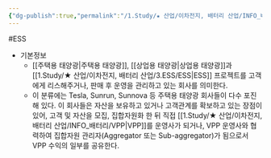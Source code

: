 ```yaml
---
{"dg-publish":true,"permalink":"/1.Study/★ 산업/이차전지, 배터리 산업/INFO_배터리/소규모 발전자산을 개발 또는 보유하는 회사/","created":"2024-11-20T21:02:27.687+09:00","updated":"2025-06-03T20:07:21.514+09:00"}
---
```


#ESS


- 기본정보
	- [[주택용 태양광\|주택용 태양광]], [[상업용 태양광\|상업용 태양광]]과 [[1.Study/★ 산업/이차전지, 배터리 산업/3.ESS/ESS\|ESS]] 프로젝트를 고객에게 리스해주거나, 판매 후 운영을 관리하고 있는 회사를 의미한다. 
	- 이 분류에는 Tesla, Sunrun, Sunnova 등 주택용 태양광 회사들이 다수 포진해 있다. 이 회사들은 자산을 보유하고 있거나 고객관계를 확보하고 있는 장점이 있어, 고객 및 자산을 모집, 집합자원화 한 뒤 직접 [[1.Study/★ 산업/이차전지, 배터리 산업/INFO_배터리/VPP\|VPP]]를 운영사가 되거나, VPP 운영사와 협력하여 집합자원 관리자(Aggregator 또는 Sub-aggregator)가 됨으로서 VPP 수익의 일부를 공유한다.

